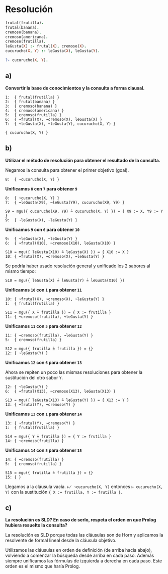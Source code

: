 # Resolución

```prolog
frutal(frutilla).
frutal(banana).
cremoso(banana).
cremoso(americana).
cremoso(frutilla).
leGusta(X) :- frutal(X), cremoso(X).
cucurucho(X, Y) :- leGusta(X), leGusta(Y).
```

```prolog
?- cucurucho(X, Y).
```

## a)

**Convertir la base de conocimientos y la consulta a forma clausal.**

```
1:  { frutal(frutilla) }
2:  { frutal(banana) }
3:  { cremoso(banana) }
4:  { cremoso(americana) }
5:  { cremoso(frutilla) }
6:  { ¬frutal(X), ¬cremoso(X), leGusta(X) }
7:  { ¬leGusta(X), ¬leGusta(Y), cucurucho(X, Y) }
```

```
{ cucurucho(X, Y) }
```

## b)

**Utilizar el método de resolución para obtener el resultado de la consulta.**

Negamos la consulta para obtener el primer objetivo (goal).

```
8:  { ¬cucurucho(X, Y) }
```

**Unificamos `8` con `7` para obtener `9`**

```
8:  { ¬cucurucho(X, Y) }
7:  { ¬leGusta(X9), ¬leGusta(Y9), cucurucho(X9, Y9) }

S9 = mgu({ cucurucho(X9, Y9) ≟ cucurucho(X, Y) }) = { X9 := X, Y9 := Y }
9:  { ¬leGusta(X), ¬leGusta(Y) }
```

**Unificamos `9` con `6` para obtener `10`**

```
9:  { ¬leGusta(X), ¬leGusta(Y) }
6:  { ¬frutal(X10), ¬cremoso(X10), leGusta(X10) }

S10 = mgu({ leGusta(X10) ≟ leGusta(X) }) = { X10 := X }
10: { ¬frutal(X), ¬cremoso(X), ¬leGusta(Y) }
```

Se podría haber usado resolución general y unificado los 2 sabores al mismo tiempo:
```
S10 = mgu({ leGusta(X) ≟ leGusta(Y) ≟ leGusta(X10) })
```

**Unificamos `10` con `1` para obtener `11`**

```
10: { ¬frutal(X), ¬cremoso(X), ¬leGusta(Y) }
1:  { frutal(frutilla) }

S11 = mgu({ X ≟ frutilla }) = { X := frutilla }
11: { ¬cremoso(frutilla), ¬leGusta(Y) }
```

**Unificamos `11` con `5` para obtener `12`**

```
11: { ¬cremoso(frutilla), ¬leGusta(Y) }
5:  { cremoso(frutilla) }

S12 = mgu({ frutilla ≟ frutilla }) = {}
12: { ¬leGusta(Y) }
```

**Unificamos `12` con `6` para obtener `13`**

Ahora se repiten un poco las mismas resoluciones para obtener la sustitución del otro sabor `Y`.

```
12: { ¬leGusta(Y) }
6:  { ¬frutal(X13), ¬cremoso(X13), leGusta(X13) }

S13 = mgu({ leGusta(X13) ≟ leGusta(Y) }) = { X13 := Y }
13: { ¬frutal(Y), ¬cremoso(Y) }
```

**Unificamos `13` con `1` para obtener `14`**

```
13: { ¬frutal(Y), ¬cremoso(Y) }
1:  { frutal(frutilla) }

S14 = mgu({ Y ≟ frutilla }) = { Y := frutilla }
14: { ¬cremoso(frutilla) }
```

**Unificamos `14` con `5` para obtener `15`**

```
14: { ¬cremoso(frutilla) }
5:  { cremoso(frutilla) }

S15 = mgu({ frutilla ≟ frutilla }) = {}
15: { }
```

Llegamos a la cláusula vacía. `⊬ ¬cucurucho(X, Y)` entonces `⊢ cucurucho(X, Y)` con la sustitución `{ X := frutilla, Y := frutilla }`.

## c)

**La resolución es SLD? En caso de serlo, respeta el orden en que Prolog hubiera resuelto la consulta?**

La resolución es SLD porque todas las cláusulas son de Horn y aplicamos la resolvente de formal lineal desde la cláusula objetivo.

Utilizamos las cláusulas en orden de definición (de arriba hacia abajo), volviendo a comenzar la búsqueda desde arriba en cada paso. Además siempre unificamos las fórmulas de izquierda a derecha en cada paso. Este orden es el mismo que haría Prolog.

